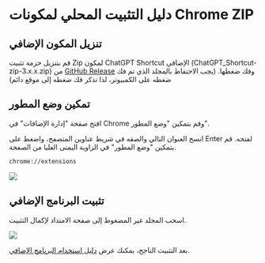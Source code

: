 # دليل التثبيت المحلي لمكونات Chrome ZIP

## تنزيل المكون الإضافي

قم بتنزيل حزمة تثبيت Zip لمكون ChatGPT Shortcut الإضافي (ChatGPT_Shortcut-zip-3.x.x.zip) من [GitHub Release](https://github.com/rockbenben/ChatGPT-Shortcut/releases/latest) وفك ضغطها. (يجب الاحتفاظ بالمجلد الذي تم فك ضغطه على الكمبيوتر، لذا تذكر فك ضغطه إلى موقع دائم)

## تمكين وضع المطور

افتح صفحة "إدارة الإضافات" في Chrome وقم بتمكين "وضع المطور".

انسخ العنوان التالي والصقه في شريط عناوين المتصفح، واضغط على Enter لفتحه. قم بتمكين "وضع المطور" في الزاوية اليمنى العليا من الصفحة.

```txt
chrome://extensions
```

![](https://img.newzone.top/2024-08-12-22-05-52.png?imageMogr2/format/webp)

## تثبيت البرنامج الإضافي

اسحب المجلد غير المضغوط إلى صفحة الامتداد لإكمال التثبيت.

![](https://img.newzone.top/2024-08-12-22-27-47.png?imageMogr2/format/webp)

بعد التثبيت الناجح، يمكنك عرض [دليل استخدام البرنامج الإضافي](./usage.md).
